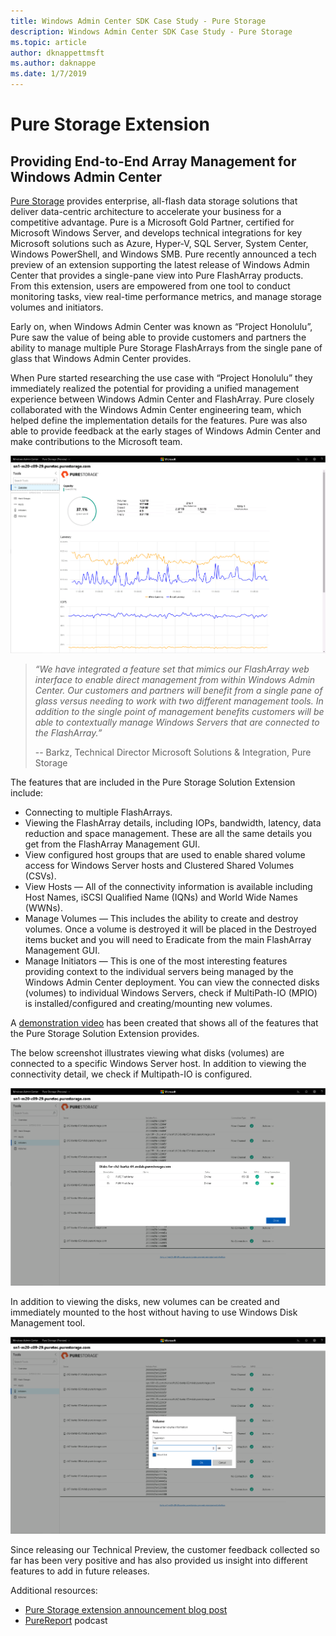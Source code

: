 ```yaml
---
title: Windows Admin Center SDK Case Study - Pure Storage
description: Windows Admin Center SDK Case Study - Pure Storage
ms.topic: article
author: dknappettmsft
ms.author: daknappe
ms.date: 1/7/2019
---
```

# Pure Storage Extension

## Providing End-to-End Array Management for Windows Admin Center

[Pure Storage](https://www.purestorage.com/) provides enterprise, all-flash data storage solutions that deliver data-centric architecture to accelerate your business for a competitive advantage.  Pure is a Microsoft Gold Partner, certified for Microsoft Windows Server, and develops technical integrations for key Microsoft solutions such as Azure, Hyper-V, SQL Server, System Center, Windows PowerShell, and Windows SMB. Pure recently announced a tech preview of an extension supporting the latest release of Windows Admin Center that provides a single-pane view into Pure FlashArray products.  From this extension, users are empowered from one tool to conduct monitoring tasks, view real-time performance metrics, and manage storage volumes and initiators.

Early on, when Windows Admin Center was known as “Project Honolulu”, Pure saw the value of being able to provide customers and partners the ability to manage multiple Pure Storage FlashArrays from the single pane of glass that Windows Admin Center provides.

When Pure started researching the use case with “Project Honolulu” they immediately realized the potential for providing a unified management experience between Windows Admin Center and FlashArray. Pure closely collaborated with the Windows Admin Center engineering team, which helped define the implementation details for the features. Pure was also able to provide feedback at the early stages of Windows Admin Center and make contributions to the Microsoft team.

![Screenshot of the Capacity page of the Pure Storage extension.](../../media/extend-case-study-purestorage/purestorage-1.png)

> <cite>“We have integrated a feature set that mimics our FlashArray web interface to enable direct management from within Windows Admin Center. Our customers and partners will benefit from a single pane of glass versus needing to work with two different management tools. In addition to the single point of management benefits customers will be able to contextually manage Windows Servers that are connected to the FlashArray.”</cite>
>
> -- Barkz, Technical Director Microsoft Solutions & Integration, Pure Storage

The features that are included in the Pure Storage Solution Extension include:
- Connecting to multiple FlashArrays.
- Viewing the FlashArray details, including IOPs, bandwidth, latency, data reduction and space management. These are all the same details you get from the FlashArray Management GUI.
- View configured host groups that are used to enable shared volume access for Windows Server hosts and Clustered Shared Volumes (CSVs).
- View Hosts — All of the connectivity information is available including Host Names, iSCSI Qualified Name (IQNs) and World Wide Names (WWNs).
- Manage Volumes — This includes the ability to create and destroy volumes. Once a volume is destroyed it will be placed in the Destroyed items bucket and you will need to Eradicate from the main FlashArray Management GUI.
- Manage Initiators — This is one of the most interesting features providing context to the individual servers being managed by the Windows Admin Center deployment. You can view the connected disks (volumes) to individual Windows Servers, check if MultiPath-IO (MPIO) is installed/configured and creating/mounting new volumes.

A [demonstration video](https://youtu.be/IFAeCAd6V2g) has been created that shows all of the features that the Pure Storage Solution Extension provides.

The below screenshot illustrates viewing what disks (volumes) are connected to a specific Windows Server host. In addition to viewing the connectivity detail, we check if Multipath-IO is configured.

![Screenshot showing what disks are connected to a specific Windows Server host.](../../media/extend-case-study-purestorage/purestorage-2.png)

In addition to viewing the disks, new volumes can be created and immediately mounted to the host without having to use Windows Disk Management tool.

![Screenshot showing how new volumes can be created and immediately mounted to the host using the Pure Storage host.](../../media/extend-case-study-purestorage/purestorage-3.png)

Since releasing our Technical Preview, the customer feedback collected so far has been very positive and has also provided us insight into different features to add in future releases.

Additional resources:
- [Pure Storage extension announcement blog post](https://podcasts.apple.com/us/podcast/windows-admin-center-extension-from-pure-storage/id1392639991?i=1000424316130)
- [PureReport](https://itunes.apple.com/podcast/windows-admin-center-extension-from-pure-storage/id1392639991?i=1000424316130&mt=2) podcast
